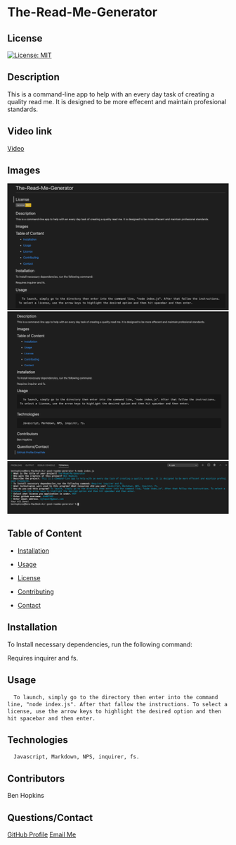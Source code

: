 
  # The-Read-Me-Generator

   
  ## License
  
  <a href="https://opensource.org/licenses/MIT"><img src="https://img.shields.io/badge/License-MIT-yellow.svg" alt="License: MIT"></img></a>

  ## Description

  This is a command-line app to help with an every day task of creating a quality read me. It is designed to be more effecent and maintain profesional standards.

  ## Video link

  <a href="https://drive.google.com/file/d/1CJXXGrH4bY0jpeWBMvINEVivyY87gaag/view">Video</a>

  ## Images

  <img src="Upper.jpg">
  <img src="Lower.jpg">
  <img src="Prompts.jpg">

  
  ## Table of Content

  * [Installation](#installation)

  * [Usage](#usage)

  * [License](#license)

  * [Contributing](#contributors)

  * [Contact](#questions/contact)

  ## Installation

  To Install necessary dependencies, run the following command:
  
  Requires inquirer and fs.

  ## Usage

      To launch, simply go to the directory then enter into the command line, "node index.js". After that fallow the instructions. To select a license, use the arrow keys to highlight the desired option and then hit spacebar and then enter.
  
  ## Technologies

      Javascript, Markdown, NPS, inquirer, fs.

  ## Contributors

  Ben Hopkins

  ## Questions/Contact

  <a href="https://github.com/bh007183">GitHub Profile</a>
  <a href="mailto:bjhops17@gmail.com"> Email Me</a>
  
  



  